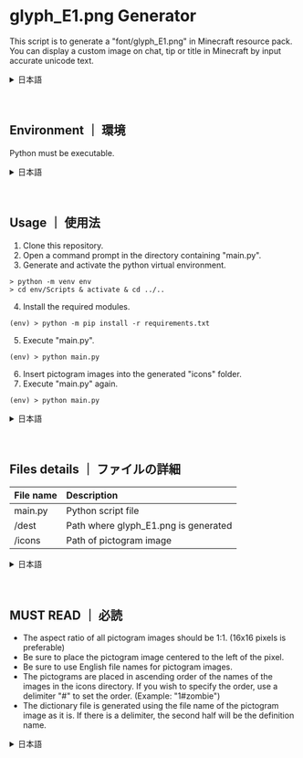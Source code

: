 # glyph_E1.png Generator
This script is to generate a "font/glyph_E1.png" in Minecraft resource pack.  
You can display a custom image on chat, tip or title in Minecraft by input accurate unicode text.

<details><summary>日本語</summary><div>
このスクリプトはリソースパックのfont/glyph_E1.pngを生成するツールです。<br />
ユニコード文字を入力することで任意の絵文字画像をMinecraftのゲームのチャットやタイトルに表示できるようになります。
</div></details><br /><br />
  
## Environment ｜ 環境
Python must be executable.

<details><summary>日本語</summary><div>
Pythonが実行可能であること
</div></details><br /><br />
  
## Usage ｜ 使用法
1. Clone this repository.
2. Open a command prompt in the directory containing "main.py".
3. Generate and activate the python virtual environment.
```
> python -m venv env
> cd env/Scripts & activate & cd ../..
```
4. Install the required modules.
```
(env) > python -m pip install -r requirements.txt
```
5. Execute "main.py".
```
(env) > python main.py
```
6. Insert pictogram images into the generated "icons" folder.
7. Execute "main.py" again.
```
(env) > python main.py
```

<details><summary>日本語</summary><div>
コマンドは上記を参照
<ol>
    <li>このリポジトリをクローンする</li>
    <li>main.pyがあるディレクトリでコマンドプロンプトを開く</li>
    <li>仮想環境を生成して有効化する</li>
    <li>必須モジュールをインストールする</li>
    <li>main.pyを実行する</li>
    <li>生成された「icons」フォルダに任意の絵文字画像を入れる</li>
    <li>再びmain.pyを実行するとdestフォルダに生成されます</li>
</ol>
</div></details><br /><br />
  
## Files details ｜ ファイルの詳細
|File name|Description|
|:---|:---|
| main.py | Python script file |
| /dest | Path where glyph_E1.png is generated |
| /icons | Path of pictogram image |

<details><summary>日本語</summary><div>
<table>
    <tr>
        <th>File name</th>
        <th>Description</th>
    </tr>
    <tr>
        <td>main.py</td>
        <td>Pythonのスクリプトファイル</td>
    </tr>
    <tr>
        <td>/dest</td>
        <td>glyph_E1.pngが生成されるディレクトリ</td>
    </tr>
    <tr>
        <td>/icons</td>
        <td>追加したい絵文字のディレクトリ</td>
    </tr>
</table>
</div></details><br /><br />

## MUST READ ｜ 必読
- The aspect ratio of all pictogram images should be 1:1. (16x16 pixels is preferable)
- Be sure to place the pictogram image centered to the left of the pixel.
- Be sure to use English file names for pictogram images.
- The pictograms are placed in ascending order of the names of the images in the icons directory. If you wish to specify the order, use a delimiter "#" to set the order. (Example: "1#zombie")
- The dictionary file is generated using the file name of the pictogram image as it is. If there is a delimiter, the second half will be the definition name.

<details><summary>日本語</summary><div>
<ul>
    <li>絵文字画像の縦横比は全て1:1にしてください。(16×16ピクセルが望ましい)</li>
    <li>必ず、ピクセルの左寄り中央に絵文字画像を配置してください。</li>
    <li>必ず、絵文字の画像のファイル名を英語にしてください。</li>
    <li>指定したディレクトリ内の画像の名前の昇順に絵文字設置していきます。順序を定めたい場合は区切り文字で順番を決めてください。(例「1#zombie」)</li>
    <li>絵文字画像のファイル名をそのまま利用して、辞書ファイルを生成します。区切り文字「#」があれば後半が定義名になります。</li>
</ul>
</div></details>